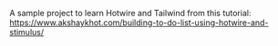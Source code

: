 A sample project to learn Hotwire and Tailwind from this tutorial:
https://www.akshaykhot.com/building-to-do-list-using-hotwire-and-stimulus/